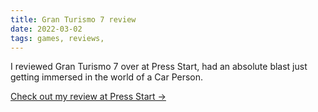 ```yaml
---
title: Gran Turismo 7 review
date: 2022-03-02
tags: games, reviews, 
---
```


I reviewed Gran Turismo 7 over at Press Start, had an absolute blast just getting immersed in the world of a Car Person.

[Check out my review at Press Start →](https://press-start.com.au/reviews/ps5-reviews/2022/03/02/gran-turismo-7-review-approachable-simulation/)
<!--more-->
